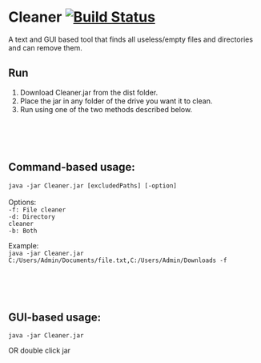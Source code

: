 # Cleaner [![Build Status](https://travis-ci.org/Noviv/Cleaner.svg?branch=master)](https://travis-ci.org/Noviv/Cleaner)

A text and GUI based tool that finds all useless/empty files and directories and can remove them.<br>

## Run
1. Download Cleaner.jar from the dist folder.
2. Place the jar in any folder of the drive you want it to clean.
3. Run using one of the two methods described below.

<br>
<br>
<br>

## Command-based usage:<br>
  <code>java -jar Cleaner.jar [excludedPaths] [-option]</code>
<br><br>
Options:<br>
<code>-f: File cleaner</code><br>
<code>-d: Directory cleaner</code><br>
<code>-b: Both</code><br>

Example:<br>
<code>java -jar Cleaner.jar C:/Users/Admin/Documents/file.txt,C:/Users/Admin/Downloads -f</code>

<br>
<br>
<br>

## GUI-based usage:
<code>java -jar Cleaner.jar</code>

OR double click jar
